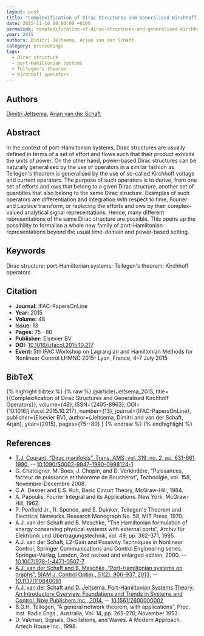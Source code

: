 ```yaml
---
layout: post
title: "Complexification of Dirac Structures and Generalised Kirchhoff Operators"
date: 2015-11-10 00:00:00 +0100
permalink: complexification-of-dirac-structures-and-generalised-kirchhoff-operators
year: 2015
authors: Dimitri Jeltsema, Arjan van der Schaft
category: proceedings
tags:
  - Dirac structure
  - port-Hamiltonian systems
  - Tellegen's theorem
  - Kirchhoff operators
---
```

 
## Authors
[Dimitri Jeltsema](authors/dimitri_jeltsema), [Arjan van der Schaft](authors/arjan_van_der_schaft)
 
## Abstract
In the context of port-Hamiltonian systems, Dirac structures are usually defined in terms of a set of effort and flows such that their product exhibits the units of power. On the other hand, power-based Dirac structures can be naturally generalised by the use of operators in a similar fashion as Tellegen's theorem is generalised by the use of so-called Kirchhoff voltage and current operators. The purpose of such operators is to derive, from one set of efforts and ows that belong to a given Dirac structure, another set of quantities that also belong to the same Dirac structure. Examples of such operators are differentiation and integration with respect to time, Fourier and Laplace transform, or replacing the efforts and ows by their complex-valued analytical signal representations. Hence, many different representations of the same Dirac structure are possible. This opens up the possibility to formalise a whole new family of port-Hamiltonian representations beyond the usual time-domain and power-based setting.
 
## Keywords
Dirac structure; port-Hamiltonian systems; Tellegen's theorem; Kirchhoff operators
 
## Citation
- **Journal:** IFAC-PapersOnLine
- **Year:** 2015
- **Volume:** 48
- **Issue:** 13
- **Pages:** 75--80
- **Publisher:** Elsevier BV
- **DOI:** [10.1016/j.ifacol.2015.10.217](https://doi.org/10.1016/j.ifacol.2015.10.217)
- **Event:** 5th IFAC Workshop on Lagrangian and Hamiltonian Methods for Nonlinear Control LHMNC 2015- Lyon, France, 4–7 July 2015
 
## BibTeX
{% highlight bibtex %}
{% raw %}
@article{Jeltsema_2015,
  title={{Complexification of Dirac Structures and Generalised Kirchhoff Operators}},
  volume={48},
  ISSN={2405-8963},
  DOI={10.1016/j.ifacol.2015.10.217},
  number={13},
  journal={IFAC-PapersOnLine},
  publisher={Elsevier BV},
  author={Jeltsema, Dimitri and van der Schaft, Arjan},
  year={2015},
  pages={75--80}
}
{% endraw %}
{% endhighlight %}
 
## References
- [T.J. Courant, “Dirac manifolds”, Trans. AMS, vol. 319, no. 2, pp. 631-661, 1990.](dirac-manifolds) -- [10.1090/S0002-9947-1990-0998124-1](https://doi.org/10.1090/S0002-9947-1990-0998124-1)
- G. Chateigner, M. Boes, J. Chopin, and D. Verkindére, “Puissances, facteur de puissance et théoréme de Boucherot”, Technolgie, vol. 158, Novembre-Décembre 2008.
- C.A. Desoer and E.S. Kuh, Basic Circuit Theory, McGraw-Hill, 1984.
- A. Papoulis, Fourier Integral and its Applications. New York: McGraw- Hill, 1962.
- P. Penfield Jr., R. Spence, and S. Duinker, Tellegen's Theorem and Electrical Networks. Research Monograph No. 58, MIT Press, 1970.
- A.J. van der Schaft and B. Maschke, “The Hamiltonian formulation of energy conserving physical systems with external ports”, Archiv für Elektronik und Ubertragungstechnik, vol. 49, pp. 362-371, 1995.
- A.J. van der Schaft, L2-Gain and Passivity Techniques in Nonlinear Control, Springer Communications and Control Engineering series. Springer-Verlag, London, 2nd revised and enlarged edition, 2000. -- [10.1007/978-1-4471-0507-7](https://doi.org/10.1007/978-1-4471-0507-7)
- [A.J. van der Schaft and B. Maschke, “Port-Hamiltonian systems on graphs”, SIAM J. Control Optim., 51(2), 906-937, 2013.](port-hamiltonian-systems-on-graphs) -- [10.1137/110840091](https://doi.org/10.1137/110840091)
- [A.J. van der Schaft and D. Jeltsema. Port-Hamiltonian Systems Theory: An Introductory Overview. Foundations and Trends in Systems and Control, Now Publishers Inc., 2014.](port-hamiltonian-systems-theory-an-introductory-overview-journal) -- [10.1561/2600000002](https://doi.org/10.1561/2600000002)
- B.D.H. Tellegen, “A general network theorem, with applications”, Proc. Inst. Radio Engs., Australia, Vol. 14, pp. 265-270, November 1953.
- D. Vakman, Signals, Oscillations, and Waves. A Modern Approach. Artech House Inc., 1998.


